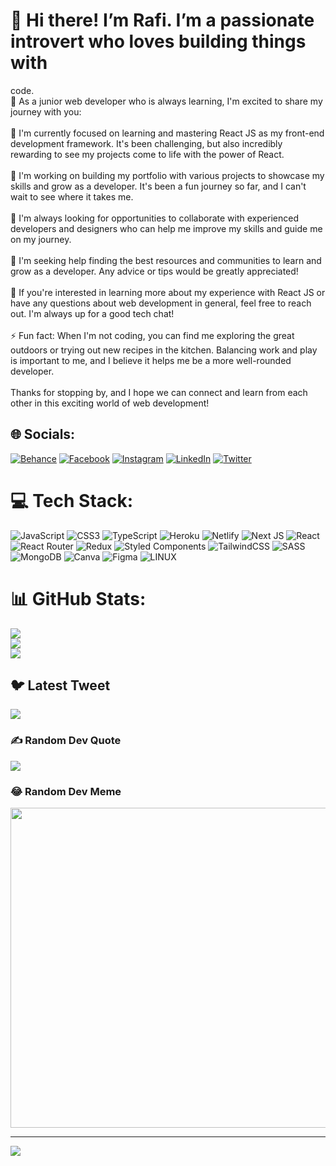 # 👋 Hi there! I’m Rafi. I’m a passionate introvert who loves building things with 
code.
<br>
🙌 As a junior web developer who is always learning, I'm excited to share my journey with you:<br><br>🌱 I'm currently focused on learning and mastering React JS as my front-end development framework. It's been challenging, but also incredibly rewarding to see my projects come to life with the power of React.<br><br>🔭 I'm working on building my portfolio with various projects to showcase my skills and grow as a developer. It's been a fun journey so far, and I can't wait to see where it takes me.<br><br>👯 I'm always looking for opportunities to collaborate with experienced developers and designers who can help me improve my skills and guide me on my journey.<br><br>🤝 I'm seeking help finding the best resources and communities to learn and grow as a developer. Any advice or tips would be greatly appreciated!<br><br>💬 If you're interested in learning more about my experience with React JS or have any questions about web development in general, feel free to reach out. I'm always up for a good tech chat!<br><br>⚡ Fun fact: When I'm not coding, you can find me exploring the great outdoors or trying out new recipes in the kitchen. Balancing work and play is important to me, and I believe it helps me be a more well-rounded developer.<br><br>Thanks for stopping by, and I hope we can connect and learn from each other in this exciting world of web development!<br>


## 🌐 Socials:
[![Behance](https://img.shields.io/badge/Behance-1769ff?logo=behance&logoColor=white)](https://behance.net/senbagiimracca) [![Facebook](https://img.shields.io/badge/Facebook-%231877F2.svg?logo=Facebook&logoColor=white)](https://facebook.com/imranhrafi1) [![Instagram](https://img.shields.io/badge/Instagram-%23E4405F.svg?logo=Instagram&logoColor=white)](https://instagram.com/imranhrafi) [![LinkedIn](https://img.shields.io/badge/LinkedIn-%230077B5.svg?logo=linkedin&logoColor=white)](https://linkedin.com/in/imranhrafi) [![Twitter](https://img.shields.io/badge/Twitter-%231DA1F2.svg?logo=Twitter&logoColor=white)](https://twitter.com/imranhrafi) 

# 💻 Tech Stack:
![JavaScript](https://img.shields.io/badge/javascript-%23323330.svg?style=flat&logo=javascript&logoColor=%23F7DF1E) ![CSS3](https://img.shields.io/badge/css3-%231572B6.svg?style=flat&logo=css3&logoColor=white) ![TypeScript](https://img.shields.io/badge/typescript-%23007ACC.svg?style=flat&logo=typescript&logoColor=white) ![Heroku](https://img.shields.io/badge/heroku-%23430098.svg?style=flat&logo=heroku&logoColor=white) ![Netlify](https://img.shields.io/badge/netlify-%23000000.svg?style=flat&logo=netlify&logoColor=#00C7B7) ![Next JS](https://img.shields.io/badge/Next-black?style=flat&logo=next.js&logoColor=white) ![React](https://img.shields.io/badge/react-%2320232a.svg?style=flat&logo=react&logoColor=%2361DAFB) ![React Router](https://img.shields.io/badge/React_Router-CA4245?style=flat&logo=react-router&logoColor=white) ![Redux](https://img.shields.io/badge/redux-%23593d88.svg?style=flat&logo=redux&logoColor=white) ![Styled Components](https://img.shields.io/badge/styled--components-DB7093?style=flat&logo=styled-components&logoColor=white) ![TailwindCSS](https://img.shields.io/badge/tailwindcss-%2338B2AC.svg?style=flat&logo=tailwind-css&logoColor=white) ![SASS](https://img.shields.io/badge/SASS-hotpink.svg?style=flat&logo=SASS&logoColor=white) ![MongoDB](https://img.shields.io/badge/MongoDB-%234ea94b.svg?style=flat&logo=mongodb&logoColor=white) ![Canva](https://img.shields.io/badge/Canva-%2300C4CC.svg?style=flat&logo=Canva&logoColor=white) 	![Figma](https://img.shields.io/badge/figma-%23F24E1E.svg?style=flat&logo=figma&logoColor=white) ![LINUX](https://img.shields.io/badge/Linux-FCC624?style=flat&logo=linux&logoColor=black)
# 📊 GitHub Stats:
![](https://github-readme-stats.vercel.app/api?username=imranhrafi&theme=dark&hide_border=false&include_all_commits=true&count_private=true)<br/>
![](https://github-readme-streak-stats.herokuapp.com/?user=imranhrafi&theme=dark&hide_border=false)<br/>
![](https://github-readme-stats.vercel.app/api/top-langs/?username=imranhrafi&theme=dark&hide_border=false&include_all_commits=true&count_private=true&layout=compact)

## 🐦 Latest Tweet
[![](https://gtce.itsvg.in/api?username=imranhrafi)](https://github.com/VishwaGauravIn/github-twitter-card-embed)

### ✍️ Random Dev Quote
![](https://quotes-github-readme.vercel.app/api?type=horizontal&theme=radical)

### 😂 Random Dev Meme
<img src="https://random-memer.herokuapp.com/" width="512px"/>

---
[![](https://visitcount.itsvg.in/api?id=imranhrafi&icon=0&color=0)](https://visitcount.itsvg.in)

